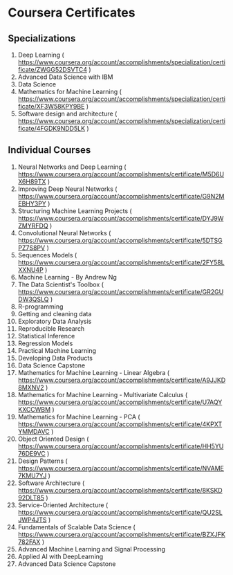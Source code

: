 # Coursera Certificates

<ones without certificates are in-progress or planned in future>
  
## Specializations
  1. Deep Learning ( https://www.coursera.org/account/accomplishments/specialization/certificate/ZWGG52DSVTC4 )
  2. Advanced Data Science with IBM  
  3. Data Science 
  4. Mathematics for Machine Learning ( https://www.coursera.org/account/accomplishments/specialization/certificate/XF3W58KPY9BE )
  5. Software design and architecture ( https://www.coursera.org/account/accomplishments/specialization/certificate/4FGDK9NDD5LK )

## Individual Courses
  1. Neural Networks and Deep Learning ( https://www.coursera.org/account/accomplishments/certificate/M5D6UX6H89TX )
  2. Improving Deep Neural Networks ( https://www.coursera.org/account/accomplishments/certificate/G9N2MEBHY3PY )
  3. Structuring Machine Learning Projects ( https://www.coursera.org/account/accomplishments/certificate/DYJ9WZMYRFDQ )
  4. Convolutional Neural Networks ( https://www.coursera.org/account/accomplishments/certificate/5DTSGPZ7S8PV )
  5. Sequences Models ( https://www.coursera.org/account/accomplishments/certificate/2FY58LXXNU4P )
  6. Machine Learning - By Andrew Ng 
  7. The Data Scientist's Toolbox ( https://www.coursera.org/account/accomplishments/certificate/GR2GUDW3QSLQ )
  8. R-programming
  9. Getting and cleaning data
  10. Exploratory Data Analysis
  11. Reproducible Research
  12. Statistical Inference
  13. Regression Models
  14. Practical Machine Learning
  15. Developing Data Products
  16. Data Science Capstone
  17. Mathematics for Machine Learning - Linear Algebra ( https://www.coursera.org/account/accomplishments/certificate/A9JJKD8MXNV2 )
  18. Mathematics for Machine Learning - Multivariate Calculus ( https://www.coursera.org/account/accomplishments/certificate/U7AQYKXCCWBM )
  19. Mathematics for Machine Learning - PCA ( https://www.coursera.org/account/accomplishments/certificate/4KPXTYMMDAVC )
  20. Object Oriented Design ( https://www.coursera.org/account/accomplishments/certificate/HH5YU76DE9VC )
  21. Design Patterns ( https://www.coursera.org/account/accomplishments/certificate/NVAME7KMU7YJ )
  22. Software Architecture ( https://www.coursera.org/account/accomplishments/certificate/8KSKD92DLT85 )
  23. Service-Oriented Architecture ( https://www.coursera.org/account/accomplishments/certificate/QU2SLJWP4JTS )
  24. Fundamentals of Scalable Data Science ( https://www.coursera.org/account/accomplishments/certificate/BZXJFK782FAX )
  25. Advanced Machine Learning and Signal Processing
  26. Applied AI with DeepLearning
  27. Advanced Data Science Capstone
